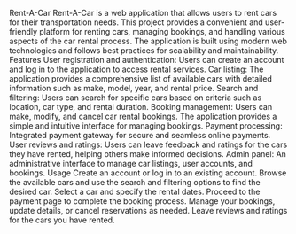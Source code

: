 Rent-A-Car
Rent-A-Car is a web application that allows users to rent cars for their transportation needs. This project provides a convenient and user-friendly platform for renting cars, managing bookings, and handling various aspects of the car rental process. The application is built using modern web technologies and follows best practices for scalability and maintainability.
Features
User registration and authentication: Users can create an account and log in to the application to access rental services.
Car listing: The application provides a comprehensive list of available cars with detailed information such as make, model, year, and rental price.
Search and filtering: Users can search for specific cars based on criteria such as location, car type, and rental duration.
Booking management: Users can make, modify, and cancel car rental bookings. The application provides a simple and intuitive interface for managing bookings.
Payment processing: Integrated payment gateway for secure and seamless online payments.
User reviews and ratings: Users can leave feedback and ratings for the cars they have rented, helping others make informed decisions.
Admin panel: An administrative interface to manage car listings, user accounts, and bookings.
Usage
Create an account or log in to an existing account.
Browse the available cars and use the search and filtering options to find the desired car.
Select a car and specify the rental dates.
Proceed to the payment page to complete the booking process.
Manage your bookings, update details, or cancel reservations as needed.
Leave reviews and ratings for the cars you have rented.

